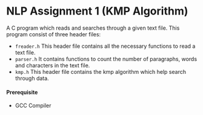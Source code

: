 # NLP Assignment 1 (KMP Algorithm)
A C program which reads and searches through a given text file. 
This program consist of three header files:
* `freader.h` This header file contains all the necessary functions to read a text file.
* `parser.h` It contains functions to count the number of paragraphs, words and characters in the text file.
* `kmp.h` This header file contains the kmp algorithm which help search through data.

#### Prerequisite
* GCC Compiler
